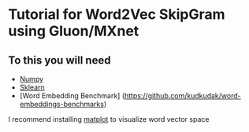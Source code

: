 # Tutorial for Word2Vec SkipGram using Gluon/MXnet

## To this you will need

* [Numpy](http://www.scipy.org/scipylib/download.html)
* [Sklearn](http://scikit-learn.org/stable/install.html)
* [Word Embedding Benchmark] (https://github.com/kudkudak/word-embeddings-benchmarks) 

I recommend installing [matplot](http://matplotlib.org/users/installing.html) to visualize word vector space
